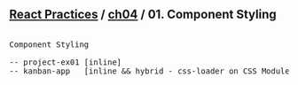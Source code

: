 ## [React Practices](https://github.com/kickscar-javascript/react-practices) / [ch04](https://github.com/kickscar-javascript/react-practices/tree/master/ch04) / 01. Component Styling 

<pre>

Component Styling
    
-- project-ex01 [inline]
-- kanban-app   [inline && hybrid - css-loader on CSS Module]
  
</pre>